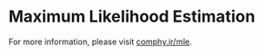 # Maximum Likelihood Estimation

For more information, please visit [comphy.ir/mle](http://comphy.ir/mle).

